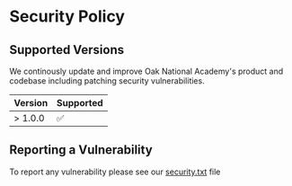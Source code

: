 # Security Policy

## Supported Versions

We continously update and improve Oak National Academy's product and codebase including patching security vulnerabilities.

| Version | Supported          |
| ------- | ------------------ |
| > 1.0.0 | :white_check_mark: |

## Reporting a Vulnerability

To report any vulnerability please see our [security.txt](https://www.thenational.academy/.well-known/security.txt) file
